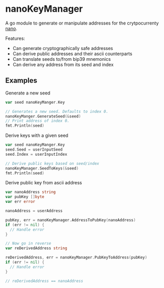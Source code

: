 # nanoKeyManager
A go module to generate or manipulate addresses for the crytpocurrenty [nano](https://nano.org).

Features:
- Can generate cryptographically safe addresses
- Can derive public addresses and their ascii counterparts
- Can translate seeds to/from bip39 mnemonics
- Can derive any address from its seed and index

## Examples

Generate a new seed
```go
var seed nanoKeyManger.Key

// Generates a new seed. Defaults to index 0.
nanoKeyManger.GenerateSeed(&seed)
// Print address of index 0.
fmt.Println(seed)
```


Derive keys with a given seed
```go
var seed nanoKeyManger.Key
seed.Seed = userInputSeed
seed.Index = userInputIndex

// Derive public keys based on seed/index
nanoKeyManager.SeedToKeys(&seed)
fmt.Println(seed)
```

Derive public key from ascii address
```go
var nanoAddress string
var pubKey []byte
var err error

nanoAddress = userAddress

pubKey, err = nanoKeyManager.AddressToPubKey(nanoAddress)
if (err != nil) {
  // Handle error
}

// Now go in reverse
var reDerivedAddress string

reDerivedAddress, err = nanoKeyManager.PubKeyToAddress(pubKey)
if (err != nil) {
  // Handle error
}

// reDerivedAddress == nanoAddress
```

